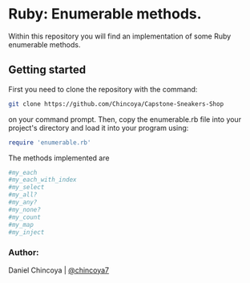 # Ruby: Enumerable methods. 

Within this repository you will find an implementation of some Ruby enumerable methods. 

## Getting started
First you need to clone the repository with the command:
```bash
git clone https://github.com/Chincoya/Capstone-Sneakers-Shop
```
on your command prompt. Then, copy the enumerable.rb file into your project's directory and load it into your program using:
```ruby
require 'enumerable.rb'
```
The methods implemented are 
```ruby
#my_each
#my_each_with_index
#my_select
#my_all?
#my_any?
#my_none?
#my_count
#my_map
#my_inject
```
### Author:

Daniel Chincoya | [@chincoya7](https://twitter.com/chincoya7)
